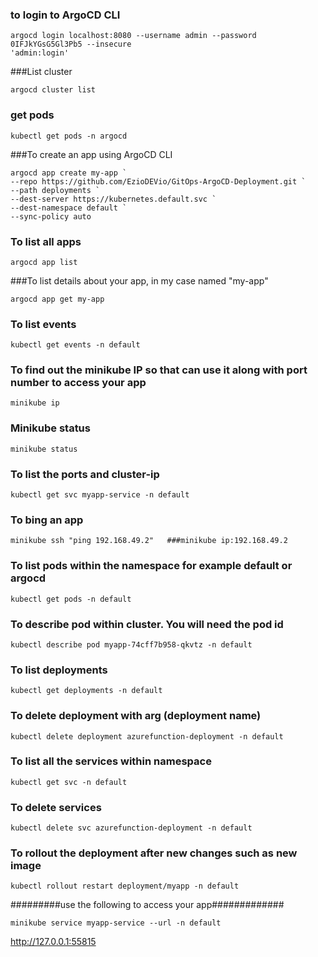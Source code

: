 

### to login to ArgoCD CLI
```
argocd login localhost:8080 --username admin --password 0IFJkYGsG5Gl3Pb5 --insecure
'admin:login'
```

###List cluster
```
argocd cluster list

```
### get pods 
```
kubectl get pods -n argocd
```

###To create an app using ArgoCD CLI 
```
argocd app create my-app `
--repo https://github.com/EzioDEVio/GitOps-ArgoCD-Deployment.git `
--path deployments `
--dest-server https://kubernetes.default.svc `
--dest-namespace default `
--sync-policy auto
```

### To list all apps
```
argocd app list
```

###To list details about your app, in my case named "my-app"
```
argocd app get my-app

```

### To list events
```
kubectl get events -n default
```

### To find out the minikube IP so that can use it along with port number to access your app
```
minikube ip
```

### Minikube status
```
minikube status
```

### To list the ports and cluster-ip 
```
kubectl get svc myapp-service -n default
```

### To bing an app
```
minikube ssh "ping 192.168.49.2"   ###minikube ip:192.168.49.2
```


### To list pods within the namespace for example default or argocd
```
kubectl get pods -n default
```

### To describe pod within cluster. You will need the pod id
```
kubectl describe pod myapp-74cff7b958-qkvtz -n default
```

### To list deployments
```
kubectl get deployments -n default
```

### To delete deployment with arg (deployment name)
```
kubectl delete deployment azurefunction-deployment -n default
```

### To list all the services within namespace
```
kubectl get svc -n default
```

### To delete services
```
kubectl delete svc azurefunction-deployment -n default

```

### To rollout the deployment after new changes such as new image
```
kubectl rollout restart deployment/myapp -n default
```


#########use the following to access your app#############
```
minikube service myapp-service --url -n default
```

http://127.0.0.1:55815
